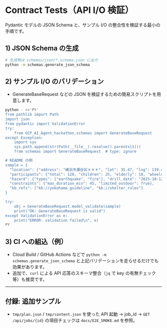 # Contract Tests（API I/O 検証）

Pydantic モデルの JSON Schema と、サンプル I/O の整合性を検証する最小の手順です。

## 1) JSON Schema の生成

```bash
# 生成物は schemas/json/*.schema.json に出力
python -m schemas.generate_json_schema
```

## 2) サンプル I/O のバリデーション

- GenerateBaseRequest などの JSON を検証するための簡易スクリプトを用意します。

```bash
python - <<'PY'
from pathlib import Path
import json
from pydantic import ValidationError
try:
    from GCP_AI_Agent_hackathon.schemas import GenerateBaseRequest
except Exception:
    import sys
    sys.path.append(str(Path(__file__).resolve().parents[1]))
    from schemas import GenerateBaseRequest  # type: ignore

# README の例
sample = {
  "location": {"address": "横浜市瀬谷区＊＊＊", "lat": 35.47, "lng": 139.49},
  "participants": {"total": 120, "children": 25, "elderly": 18, "wheelchair": 3, "languages": ["ja", "en"]},
  "hazard": {"types": ["earthquake", "fire"], "drill_date": "2025-10-12", "indoor": True, "nighttime": False},
  "constraints": {"max_duration_min": 45, "limited_outdoor": True},
  "kb_refs": ["kb://yokohama_guideline", "kb://shelter_rules"]
}

try:
    obj = GenerateBaseRequest.model_validate(sample)
    print("OK: GenerateBaseRequest is valid")
except ValidationError as e:
    print("ERROR: validation failed\n", e)
PY
```

## 3) CI への組込（例）

- Cloud Build / GitHub Actions などで `python -m schemas.generate_json_schema` と上記バリデーションを走らせるだけでも効果があります。
- 追加で、`curl` による API 応答のスキーマ整合（`jq` で key の有無チェック等）も推奨です。

---

## 付録: 追加サンプル

- `tmp/plan.json` / `tmp/content.json` を使った API 起動 → job_id → `GET /api/jobs/{id}` の項目チェックは `docs/E2E_SMOKE.md` を参照。
